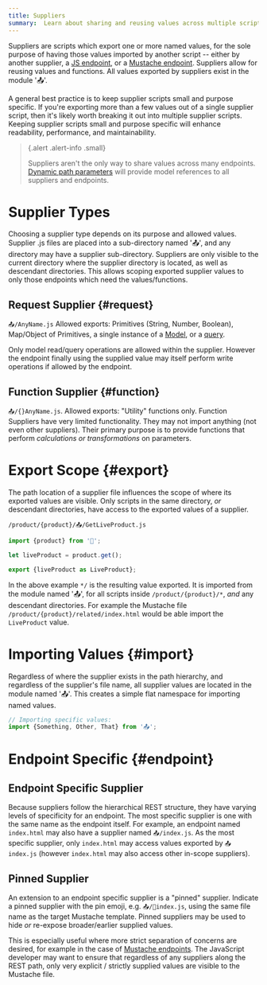 ```yaml
---
title: Suppliers
summary:  Learn about sharing and reusing values across multiple scripts and views.
---
```


Suppliers are scripts which export one or more named values, for the sole purpose of
having those values imported by another script -- either by another supplier,
a [JS endpoint](/🗄/Article/endpoints/js.md), or a 
[Mustache endpoint](/🗄/Article/endpoints/mustache.md).
Suppliers allow for reusing values and functions.
All values exported by suppliers exist in the module '📤'.

A general best practice is to keep supplier scripts small and purpose specific.
If you're exporting more than a few values out of a single supplier script,
then it's likely worth breaking it out into multiple supplier scripts.
Keeping supplier scripts small and purpose specific will enhance
readability, performance, and maintainability.

> {.alert .alert-info .small}
>
> Suppliers aren't the only way to share values across many endpoints.
> <a href="/endpoints/dynamic">Dynamic path parameters</a> will
> provide model references to all suppliers and endpoints.

# Supplier Types

Choosing a supplier type depends on its purpose and allowed values.
Supplier .js files are placed into a sub-directory named '📤',
and any directory may have a supplier sub-directory.
Suppliers are only visible to the current directory where
the supplier directory is located, as well as descendant directories.
This allows scoping exported supplier values to only
those endpoints which need the values/functions.

## Request Supplier {#request}

`📤/AnyName.js`
Allowed exports: Primitives (String, Number, Boolean), Map/Object of Primitives,
a single instance of a [Model](/models/), or a [query](/🗄/Article/scripting/queries.md).

Only model read/query operations are allowed within the supplier.
However the endpoint finally using the supplied value may itself perform write operations
if allowed by the endpoint.

## Function Supplier {#function}
        
`📤/{}AnyName.js`.
Allowed exports: "Utility" functions only.  Function Suppliers
 have very limited functionality. They may not import anything (not even other suppliers).
Their primary purpose is to provide functions that perform _calculations or transformations_
on parameters.

# Export Scope {#export}

The path location of a supplier file influences the scope
of where its exported values are visible.
Only scripts in the same directory, _or_ descendant
directories, have access to the exported values of a supplier.

`/product/{product}/📤/GetLiveProduct.js`

```javascript
import {product} from '🔗';

let liveProduct = product.get();

export {liveProduct as LiveProduct};
```

In the above example `*/` is the resulting value exported.
It is imported from the module named '📤', for all scripts
inside `/product/{product}/*`, _and_ any descendant directories.
For example the Mustache file `/product/{product}/related/index.html`
would be able import the `LiveProduct` value.

# Importing Values {#import}

Regardless of where the supplier exists in the path hierarchy, and regardless of the supplier's file name,
all supplier values are located in the module named '📤'.  This creates a simple flat namespace for
importing named values.

```javascript
// Importing specific values:
import {Something, Other, That} from '📤';
```

# Endpoint Specific {#endpoint}

## Endpoint Specific Supplier
       
Because suppliers follow the hierarchical REST structure, they have varying levels of specificity for an endpoint.
The most specific supplier is one with the same name as the endpoint itself.
For example, an endpoint named `index.html`
may also have a supplier named `📤/index.js`.
As the most specific supplier, only `index.html` may access values exported by `📤index.js`
(however `index.html` may also access other in-scope suppliers).

## Pinned Supplier

An extension to an endpoint specific supplier is a "pinned" supplier.
Indicate a pinned supplier with the pin emoji, e.g. `📤/📌index.js`,
using the same file name as the target Mustache template.
Pinned suppliers may be used to hide _or_ re-expose broader/earlier supplied values.

This is especially useful where more strict separation of concerns
are desired, for example in the case of [Mustache endpoints](/🗄/Article/endpoints/mustache.md#soc).
The JavaScript developer may want to ensure that regardless of any suppliers along the REST path,
only very explicit / strictly supplied values are visible to the Mustache file.
